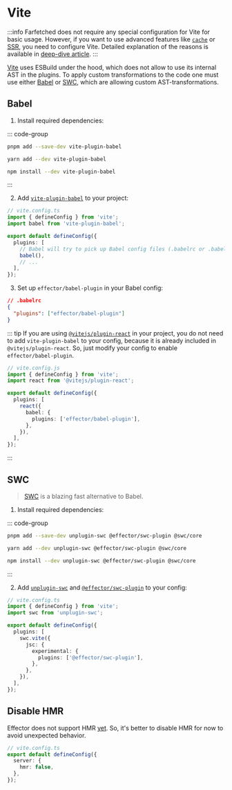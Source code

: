 # Vite

:::info
Farfetched does not require any special configuration for Vite for basic usage. However, if you want to use advanced features like [`cache`](/api/operators/cache) or [SSR](/recipes/ssr), you need to configure Vite. Detailed explanation of the reasons is available in [deep-dive article](/recipes/sids).
:::

[Vite](https://vitejs.dev/) uses ESBuild under the hood, which does not allow to use its internal AST in the plugins. To apply custom transformations to the code one must use either [Babel](https://github.com/owlsdepartment/vite-plugin-babel) or [SWC](https://github.com/egoist/unplugin-swc), which are allowing custom AST-transformations.

## Babel

1. Install required dependencies:

::: code-group

```sh [pnpm]
pnpm add --save-dev vite-plugin-babel
```

```sh [yarn]
yarn add --dev vite-plugin-babel
```

```sh [npm]
npm install --dev vite-plugin-babel
```

:::

2. Add [`vite-plugin-babel`](https://github.com/owlsdepartment/vite-plugin-babel) to your project:

```ts
// vite.config.ts
import { defineConfig } from 'vite';
import babel from 'vite-plugin-babel';

export default defineConfig({
  plugins: [
    // Babel will try to pick up Babel config files (.babelrc or .babelrc.json)
    babel(),
    // ...
  ],
});
```

3. Set up `effector/babel-plugin` in your Babel config:

```json
// .babelrc
{
  "plugins": ["effector/babel-plugin"]
}
```

::: tip
If you are using [`@vitejs/plugin-react`](https://github.com/vitejs/vite/tree/main/packages/plugin-react#readme) in your project, you do not need to add `vite-plugin-babel` to your config, because it is already included in `@vitejs/plugin-react`. So, just modify your config to enable `effector/babel-plugin`.

```ts
// vite.config.js
import { defineConfig } from 'vite';
import react from '@vitejs/plugin-react';

export default defineConfig({
  plugins: [
    react({
      babel: {
        plugins: ['effector/babel-plugin'],
      },
    }),
  ],
});
```

:::

## SWC

> [SWC](https://swc.rs) is a blazing fast alternative to Babel.

1. Install required dependencies:

::: code-group

```sh [pnpm]
pnpm add --save-dev unplugin-swc @effector/swc-plugin @swc/core
```

```sh [yarn]
yarn add --dev unplugin-swc @effector/swc-plugin @swc/core
```

```sh [npm]
npm install --dev unplugin-swc @effector/swc-plugin @swc/core
```

:::

2. Add [`unplugin-swc`](https://github.com/egoist/unplugin-swc) and [`@effector/swc-plugin`](https://github.com/effector/swc-plugin) to your config:

```ts
// vite.config.ts
import { defineConfig } from 'vite';
import swc from 'unplugin-swc';

export default defineConfig({
  plugins: [
    swc.vite({
      jsc: {
        experimental: {
          plugins: ['@effector/swc-plugin'],
        },
      },
    }),
  ],
});
```

## Disable HMR

Effector does not support HMR [yet](https://github.com/effector/effector/issues/674). So, it's better to disable HMR for now to avoid unexpected behavior.

```ts
// vite.config.ts
export default defineConfig({
  server: {
    hmr: false,
  },
});
```
